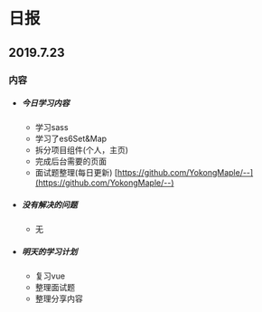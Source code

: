# 日报

## 2019.7.23

### 内容

- ##### 今日学习内容

  - 学习sass
  - 学习了es6Set&Map
  - 拆分项目组件(个人，主页)
  - 完成后台需要的页面
  - 面试题整理(每日更新)  [https://github.com/YokongMaple/--](https://github.com/YokongMaple/--)

- ##### 没有解决的问题

  - 无

- ##### 明天的学习计划

  - 复习vue
  - 整理面试题
  - 整理分享内容
